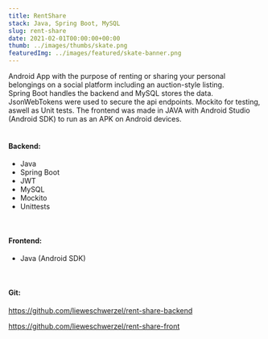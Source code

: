```yaml
---
title: RentShare
stack: Java, Spring Boot, MySQL
slug: rent-share
date: 2021-02-01T00:00:00+00:00
thumb: ../images/thumbs/skate.png
featuredImg: ../images/featured/skate-banner.png
---
```

 
Android App with the purpose of renting or sharing your personal belongings on a social platform including an auction-style listing.<br/> 
Spring Boot handles the backend and MySQL stores the data. JsonWebTokens were used to secure the api endpoints. Mockito for testing, aswell as Unit tests. The frontend was made in JAVA with Android Studio (Android SDK) to run as an APK on Android devices.
<br />
<br />

#### Backend:    
<ul>
<li>Java</li>
<li>Spring Boot</li>
<li>JWT</li>
<li>MySQL</li>
<li>Mockito</li>
<li>Unittests</li>
</ul>
<br />

#### Frontend:
<ul>
<li>Java (Android SDK)</li>
</ul>
<br />

#### Git:   
https://github.com/lieweschwerzel/rent-share-backend


https://github.com/lieweschwerzel/rent-share-front
<br />
<br />


